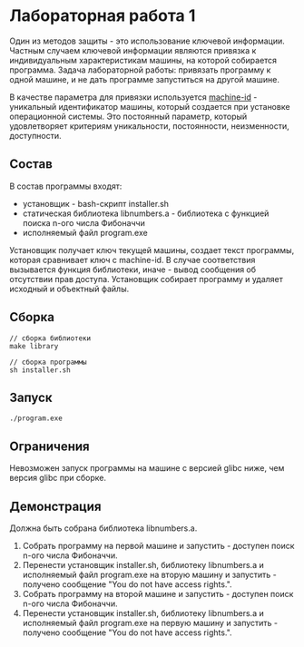 # Лабораторная работа 1

Один из методов защиты - это использование ключевой информации. Частным случаем ключевой информации являются привязка к индивидуальным характеристикам машины, на которой собирается программа. Задача лабораторной работы: привязать программу к одной машине, и не дать программе запуститься на другой машине.

В качестве параметра для привязки используется [machine-id](https://man7.org/linux/man-pages/man5/machine-id.5.html) - уникальный идентификатор машины, который создается при установке операционной системы. Это постоянный параметр, который удовлетворяет критериям уникальности, постоянности, неизменности, доступности.

## Состав

В состав программы входят:
* установщик - bash-скрипт installer.sh
* статическая библиотека libnumbers.a - библиотека с функцией поиска n-ого числа Фибоначчи
* исполняемый файл program.exe

Установщик получает ключ текущей машины, создает текст программы, которая сравнивает ключ с machine-id. В случае соответствия вызывается функция библиотеки, иначе - вывод сообщения об отсутствии прав доступа. Установщик собирает программу и удаляет исходный и объектный файлы.

## Сборка

```
// сборка библиотеки
make library

// сборка программы
sh installer.sh
```

## Запуск

```
./program.exe
```

## Ограничения

Невозможен запуск программы на машине с версией glibc ниже, чем версия glibc при сборке.

## Демонстрация

Должна быть собрана библиотека libnumbers.a.

1. Собрать программу на первой машине и запустить - доступен поиск n-ого числа Фибоначчи.
2. Перенести установщик installer.sh, библиотеку libnumbers.a и исполняемый файл program.exe на вторую машину и запустить - получено сообщение "You do not have access rights.".
3. Собрать программу на второй машине и запустить - доступен поиск n-ого числа Фибоначчи.
4. Перенести установщик installer.sh, библиотеку libnumbers.a и исполняемый файл program.exe на первую машину и запустить - получено сообщение "You do not have access rights.".
